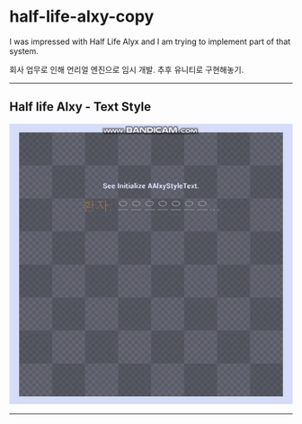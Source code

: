# half-life-alxy-copy
I was impressed with Half Life Alyx and I am trying to implement part of that system.


회사 업무로 인해 언리얼 엔진으로 임시 개발. 추후 유니티로 구현해놓기.

***
Half life Alxy - Text Style
-------------
![](https://github.com/DevDiabloH/half-life-alxy-copy/blob/master/Image/half-life-alxy-style-text.gif)
***
